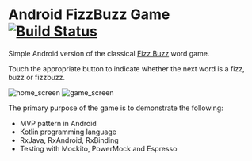 # Android FizzBuzz Game [![Build Status](https://travis-ci.org/savekirk/FizzBuzzGame.svg?branch=master)](https://travis-ci.org/savekirk/FizzBuzzGame)
Simple Android version of the classical [Fizz Buzz](https://www.wikiwand.com/en/Fizz_buzz) word game.

Touch the appropriate button to indicate whether the next word is a fizz, buzz or fizzbuzz. 

![home_screen](http://i.imgur.com/WPtY0E8.png) ![game_screen](http://i.imgur.com/cErhwg9.png)

The primary purpose of the game is to demonstrate the following:

- MVP pattern in Android
- Kotlin programming language
- RxJava, RxAndroid, RxBinding
- Testing with Mockito, PowerMock and Espresso